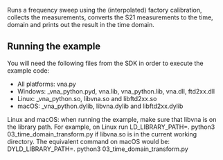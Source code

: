 Runs a frequency sweep using the (interpolated) factory calibration, collects the measurements, converts the S21 measurements to the time, domain and prints out the result in the time domain.

Running the example
--------------------
You will need the following files from the SDK in order to execute the example code:
* All platforms: vna.py
* Windows: _vna_python.pyd, vna.lib, vna_python.lib, vna.dll, ftd2xx.dll
* Linux: _vna_python.so, libvna.so and libftd2xx.so
* macOS: _vna_python.dylib, libvna.dylib and libftd2xx.dylib

Linux and macOS: when running the example, make sure that libvna is on the library path. For example, on Linux run
LD_LIBRARY_PATH=. python3 03_time_domain_transform.py
if libvna.so is in the current working directory. The equivalent command on macOS would be:
DYLD_LIBRARY_PATH=. python3 03_time_domain_transform.py

